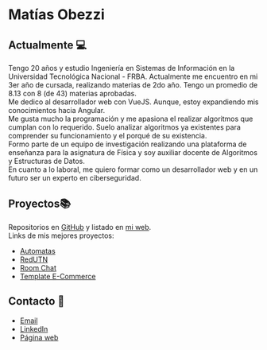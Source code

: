 # Matías Obezzi

## Actualmente 💻
Tengo 20 años y estudio Ingeniería en Sistemas de Información en la Universidad Tecnológica Nacional - FRBA.
Actualmente me encuentro en mi 3er año de cursada, realizando materias de 2do año. Tengo un promedio de 8.13 con 8 (de 43) materias aprobadas.  
Me dedico al desarrollador web con VueJS. Aunque, estoy expandiendo mis conocimientos hacia Angular.  
Me gusta mucho la programación y me apasiona el realizar algoritmos que cumplan con lo requerido. Suelo analizar algoritmos ya existentes para comprender su funcionamiento y el porqué de su existencia.  
Formo parte de un equipo de investigación realizando una plataforma de enseñanza para la asignatura de Física y soy auxiliar docente de Algoritmos y Estructuras de Datos.  
En cuanto a lo laboral, me quiero formar como un desarrollador web y en un futuro ser un experto en ciberseguridad.  

## Proyectos📚
Repositorios en [GitHub](https://github.com/Matias-Obezzi?tab=repositories) y listado en [mi web](https://matias-obezzi.github.io/#proyectos).  
Links de mis mejores proyectos:
- [Automatas](https://automatas-mo.web.app)
- [RedUTN](https://redutn-mo.web.app)
- [Room Chat](https://mo-socket-chat.herokuapp.com)
- [Template E-Commerce](https://ludetex-mo.web.app)

## Contacto 📱
- [Email](mailto:matiasobezzi@gmail.com)
- [LinkedIn](https://linkedin.com/in/Matias-Obezzi)
- [Página web](https://matias-obezzi.github.io)